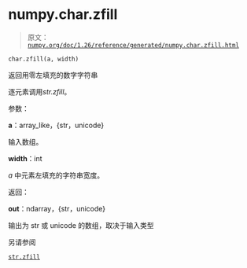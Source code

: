# numpy.char.zfill

> 原文：[`numpy.org/doc/1.26/reference/generated/numpy.char.zfill.html`](https://numpy.org/doc/1.26/reference/generated/numpy.char.zfill.html)

```py
char.zfill(a, width)
```

返回用零左填充的数字字符串

逐元素调用*str.zfill*。

参数：

**a**：array_like，{str，unicode}

输入数组。

**width**：int

*a* 中元素左填充的字符串宽度。

返回：

**out**：ndarray，{str，unicode}

输出为 str 或 unicode 的数组，取决于输入类型

另请参阅

[`str.zfill`](https://docs.python.org/3/library/stdtypes.html#str.zfill "(在 Python v3.11 中)")
